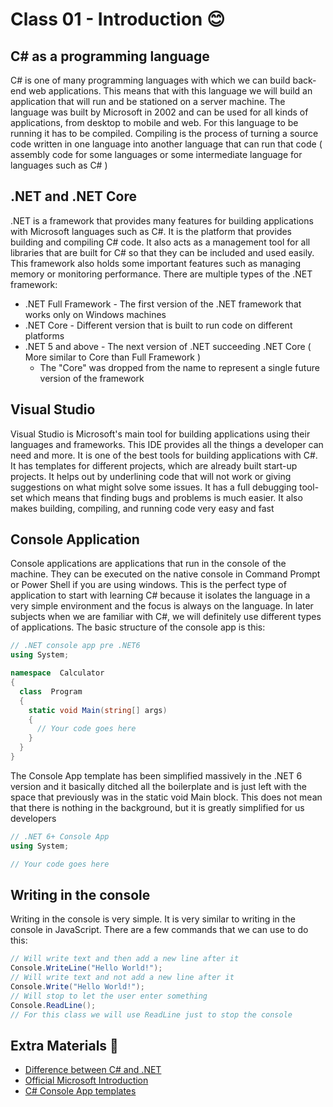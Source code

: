 # Class 01 - Introduction 😊

## C# as a programming language

C# is one of many programming languages with which we can build back-end web applications. This means that with this language we will build an application that will run and be stationed on a server machine. The language was built by Microsoft in 2002 and can be used for all kinds of applications, from desktop to mobile and web. For this language to be running it has to be compiled. Compiling is the process of turning a source code written in one language into another language that can run that code ( assembly code for some languages or some intermediate language for languages such as C# )

## .NET and .NET Core

.NET is a framework that provides many features for building applications with Microsoft languages such as C#. It is the platform that provides building and compiling C# code. It also acts as a management tool for all libraries that are built for C# so that they can be included and used easily. This framework also holds some important features such as managing memory or monitoring performance. There are multiple types of the .NET framework:

* .NET Full Framework - The first version of the .NET framework that works only on Windows machines
* .NET Core - Different version that is built to run code on different platforms
* .NET 5 and above - The next version of .NET succeeding .NET Core ( More similar to Core than Full Framework )
  * The "Core" was dropped from the name to represent a single future version of the framework

## Visual Studio

Visual Studio is Microsoft's main tool for building applications using their languages and frameworks. This IDE provides all the things a developer can need and more. It is one of the best tools for building applications with C#. It has templates for different projects, which are already built start-up projects. It helps out by underlining code that will not work or giving suggestions on what might solve some issues. It has a full debugging tool-set which means that finding bugs and problems is much easier. It also makes building, compiling, and running code very easy and fast

## Console Application

Console applications are applications that run in the console of the machine. They can be executed on the native console in Command Prompt or Power Shell if you are using windows. This is the perfect type of application to start with learning C# because it isolates the language in a very simple environment and the focus is always on the language. In later subjects when we are familiar with C#, we will definitely use different types of applications. The basic structure of the console app is this:

```csharp
// .NET console app pre .NET6
using System; 

namespace  Calculator 
{ 
  class  Program 
  { 
    static void Main(string[] args) 
    { 
      // Your code goes here
    } 
  } 
}
```

The Console App template has been simplified massively in the .NET 6 version and it basically ditched all the boilerplate and is just left with the space that previously was in the static void Main block. This does not mean that there is nothing in the background, but it is greatly simplified for us developers

```csharp
// .NET 6+ Console App
using System; 

// Your code goes here
```

## Writing in the console

Writing in the console is very simple. It is very similar to writing in the console in JavaScript. There are a few commands that we can use to do this:

```csharp
// Will write text and then add a new line after it
Console.WriteLine("Hello World!");
// Will write text and not add a new line after it
Console.Write("Hello World!");
// Will stop to let the user enter something
Console.ReadLine();
// For this class we will use ReadLine just to stop the console
```

## Extra Materials 📘

* [Difference between C# and .NET](https://www.educba.com/c-sharp-vs-net/)
* [Official Microsoft Introduction](https://docs.microsoft.com/en-us/dotnet/csharp/tutorials/intro-to-csharp/)
* [C# Console App templates](https://learn.microsoft.com/en-us/dotnet/core/tutorials/top-level-templates)
